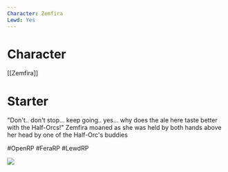 ```yaml
---
Character: Zemfira
Lewd: Yes
---
```

# Character
[[Zemfira]]

# Starter
"Don't.. don't stop... keep going.. yes... why does the ale here taste better with the Half-Orcs!" Zemfira moaned as she was held by both hands above her head by one of the Half-Orc's buddies

  

#OpenRP #FeraRP #LewdRP 

![](891876_zaunis_jester-inn-table-sex.gif)